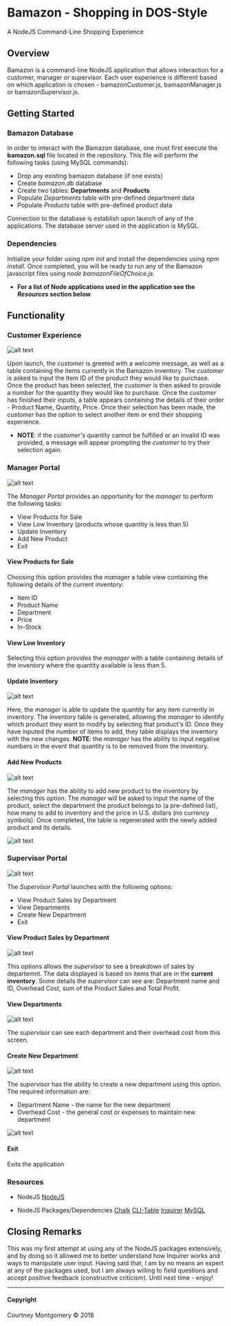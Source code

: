 # Bamazon - Shopping in DOS-Style

A NodeJS Command-Line Shopping Experience

## Overview

Bamazon is a command-line NodeJS application that allows interaction for a customer, manager or supervisor. Each user experience is different based on which application is chosen - bamazonCustomer.js, bamazonManager.js or bamazonSupervisor.js.

## Getting Started

### Bamazon Database

In order to interact with the Bamazon database, one must first execute the __bamazon.sql__ file located in the repository. This file will perform the following tasks (using MySQL commands):

* Drop any existing bamazon database (if one exists)
* Create _bamazon.db_ database
* Create two tables: __Departments__ and __Products__
* Populate _Departments_ table with pre-defined department data
* Populate _Products_ table with pre-defined product data

Connection to the database is establish upon launch of any of the applications. The database server used in the application is MySQL.

### Dependencies

Initialize your folder using _npm init_ and install the dependencies using _npm install_. Once completed, you will be ready to run any of the Bamazon javascript files using _node bamazonFileOfChoice.js_.

* __For a list of Node applications used in the application see the _Resources_ section below__

## Functionality

### Customer Experience

![alt text](https://github.com/CourtneyDM/bamazon/blob/master/screenshots/customer-02.jpeg?raw=true "Customer - Purchase Screen")

Upon launch, the _customer_ is greeted with a welcome message, as well as a table containing the items currently in the Bamazon inventory. The _customer_ is asked to input the Item ID of the product they would like to purchase. Once the product has been selected, the _customer_ is then asked to provide a number for the quantity they would like to purchase. Once the _customer_ has finished their inputs, a table appears containing the details of their order - Product Name, Quantity, Price. Once their selection has been made, the _customer_ has the option to select another item or end their shopping experience.

* __NOTE__: if the _customer's_ quantity cannot be fulfilled or an invalid ID was provided, a message will appear prompting the _customer_ to try their selection again.

### Manager Portal

![alt text](https://github.com/CourtneyDM/bamazon/blob/master/screenshots/manager-03.jpeg?raw=true "Manager - Inventory Views")

The _Manager Portal_ provides an opportunity for the _manager_ to perform the following tasks:

* View Products for Sale
* View Low Inventory (products whose quantity is less than 5)
* Update Inventory
* Add New Product
* Exit

#### View Products for Sale

Choosing this option provides the _manager_ a table view containing the following details of the current inventory:

* Item ID
* Product Name
* Department
* Price
* In-Stock

#### View Low Inventory

Selecting this option provides the _manager_ with a table containing details of the inventory where the quantity available is less than 5.

#### Update Inventory

![alt text](https://github.com/CourtneyDM/bamazon/blob/master/screenshots/manager-04.jpeg?raw=true "Manager - Inventory Update")


Here, the _manager_ is able to update the quantity for any item currently in inventory. The inventory table is generated, allowing the _manager_ to identify which product they want to modify by selecting that product's ID. Once they have inputed the number of items to add, they table displays the inventory with the new changes. __NOTE__: the _manager_ has the ability to input negative numbers in the event that quantity is to be removed from the inventory.

#### Add New Products

![alt text](https://github.com/CourtneyDM/bamazon/blob/master/screenshots/manager-05.jpeg?raw=true "Manager - Add New Product")


The _manager_ has the ability to add new product to the inventory by selecting this option. The _manager_ will be asked to input the name of the product, select the department the product belongs to (a pre-defined list), how many to add to inventory and the price in U.S. dollars (no currency symbols). Once completed, the table is regenerated with the newly added product and its details.

![alt text](https://github.com/CourtneyDM/bamazon/blob/master/screenshots/manager-07.jpeg?raw=true "Manager - Add Product")


### Supervisor Portal

![alt text](https://github.com/CourtneyDM/bamazon/blob/master/screenshots/supervisor-01.jpeg?raw=true "Supervisor - Portal Home")


The _Supervisor Portal_ launches with the following options:

* View Product Sales by Department
* View Departments
* Create New Department
* Exit

#### View Product Sales by Department

![alt text](https://github.com/CourtneyDM/bamazon/blob/master/screenshots/supervisor-02.jpeg?raw=true "Supervisor - View Sales")


This options allows the _supervisor_ to see a breakdown of sales by departemnt. The data displayed is based on items that are in the __current inventory__. Some details the  _supervisor_ can see are: Department name and ID, Overhead Cost, sum of the Product Sales and Total Profit.

#### View Departments

![alt text](https://github.com/CourtneyDM/bamazon/blob/master/screenshots/supervisor-03.jpeg?raw=true "Supervisor - View Departments")

The _supervisor_ can see each department and their overhead cost from this screen.

#### Create New Department

![alt text](https://github.com/CourtneyDM/bamazon/blob/master/screenshots/supervisor-04.jpeg?raw=true "Supervisor - Create New Department")

The _supervisor_ has the ability to create a new department using this option. The required information are:

* Department Name - the name for the new department
* Overhead Cost - the general cost or expenses to maintain new department

![alt text](https://github.com/CourtneyDM/bamazon/blob/master/screenshots/supervisor-05.jpeg?raw=true "Supervisor - List New Department")

#### Exit

Exits the application

### Resources

* NodeJS
   [NodeJS](https://nodejs.org/en/)

* NodeJS Packages/Dependencies
   [Chalk](https://www.npmjs.com/package/chalk)
   [CLI-Table](https://www.npmjs.com/package/cli-table)
   [Inquirer](https://www.npmjs.com/package/inquirer)
   [MySQL](https://www.npmjs.com/package/mysql)


## Closing Remarks

This was my first attempt at using any of the NodeJS packages extensively, and by doing so it allowed me to better understand how Inquirer works and ways to manipulate user input. Having said that, I am by no means an expert at any of the packages used, but I am always willing to field questions and accept positive feedback (constructive criticism). Until next time - enjoy!

---

#### Copyright

<p>Courtney Montgomery &copy 2018</p>